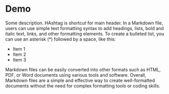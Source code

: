 # Demo

Some description. HAshtag is shortcut for main header.
In a Markdown file, users can use simple text formatting syntax to add headings, lists, bold and italic text, links, and other formatting elements.
To create a bulleted list, you can use an asterisk (*) followed by a space, like this:

* Item 1
* Item 2
* Item 3

Markdown files can be easily converted into other formats such as HTML,  PDF, or Word documents using various tools and software.
Overall, Markdown files are a simple and effective way to create well-formatted documents without the need for complex formatting tools or coding skills.
